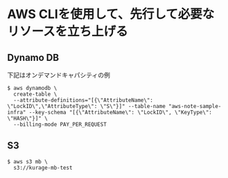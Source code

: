 # AWS CLIを使用して、先行して必要なリソースを立ち上げる

## Dynamo DB

下記はオンデマンドキャパシティの例

```shell
$ aws dynamodb \
  create-table \
  --attribute-definitions="[{\"AttributeName\": \"LockID\",\"AttributeType\": \"S\"}]" --table-name "aws-note-sample-infra" --key-schema "[{\"AttributeName\": \"LockID\", \"KeyType\": \"HASH\"}]" \
  --billing-mode PAY_PER_REQUEST
```

## S3

```shell
$ aws s3 mb \
  s3://kurage-mb-test
```
